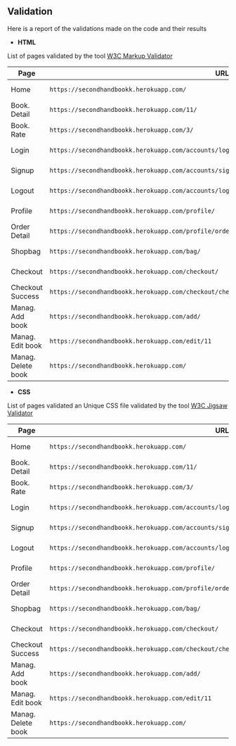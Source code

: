 ## Validation

Here is a report of the validations made on the code and their results

- __HTML__

List of pages validated by the tool [W3C Markup Validator](https://validator.w3.org/)

| Page    |   URL  |  Result |  Link |
|    ---    |   ---  |   ---   |  ---  |
| Home    | `https://secondhandbookk.herokuapp.com/` |   No errors   |  [Validated](https://validator.w3.org/nu/?doc=https%3A%2F%2Fsecondhandbookk.herokuapp.com%2F)  |
| Book. Detail |   `https://secondhandbookk.herokuapp.com/11/`  |   No errors   |  [Validated](https://validator.w3.org/nu/?doc=https%3A%2F%2Fsecondhandbookk.herokuapp.com%2F11%2F)  |
| Book. Rate  |   `https://secondhandbookk.herokuapp.com/3/`  |   No errors   |  [Validated](https://validator.w3.org/nu/?useragent=Validator.nu%2FLV+http%3A%2F%2Fvalidator.w3.org%2Fservices&acceptlanguage=&doc=https%3A%2F%2Fsecondhandbookk.herokuapp.com%2F3%2F)  |
| Login    |   `https://secondhandbookk.herokuapp.com/accounts/login/`  |   No errors   |  [Validated](https://validator.w3.org/nu/?doc=https%3A%2F%2Fsecondhandbookk.herokuapp.com%2Faccounts%2Flogin%2F)  | 
| Signup    |   `https://secondhandbookk.herokuapp.com/accounts/signup/`  |   No errors   |  [Validated](https://validator.w3.org/nu/?doc=https%3A%2F%2Fsecondhandbookk.herokuapp.com%2Faccounts%2Fsignup%2F)  |
| Logout    |   `https://secondhandbookk.herokuapp.com/accounts/logout/`  |   No errors   |  [Validated](https://validator.w3.org/nu/?doc=https%3A%2F%2Fsecondhandbookk.herokuapp.com%2Faccounts%2Flogout%2F)  |
| Profile    |   `https://secondhandbookk.herokuapp.com/profile/`  |   No errors   |  [Validated](https://validator.w3.org/nu/?doc=https%3A%2F%2Fsecondhandbookk.herokuapp.com%2Fprofile%2F)  |
| Order Detail |   `https://secondhandbookk.herokuapp.com/profile/order_history/A494B465D42E46019AEAB3FC4CB70933`  |   No errors   |  [Validated](https://validator.w3.org/nu/?doc=https%3A%2F%2Fsecondhandbookk.herokuapp.com%2Fprofile%2Forder_history%2FA494B465D42E46019AEAB3FC4CB70933)  |
| Shopbag    |   `https://secondhandbookk.herokuapp.com/bag/`  |   No errors   |  [Validated](https://validator.w3.org/nu/?doc=https%3A%2F%2Fsecondhandbookk.herokuapp.com%2Fbag%2F)  |
| Checkout    |   `https://secondhandbookk.herokuapp.com/checkout/`  |   No errors   |  [Validated](https://validator.w3.org/nu/?doc=https%3A%2F%2Fsecondhandbookk.herokuapp.com%2Fcheckout%2F)  |
| Checkout Success    |   `https://secondhandbookk.herokuapp.com/checkout/checkout_success/43D1B5F723E242DBA1D859CDD2FA6CA2`  |   No errors   |  [Validated](https://validator.w3.org/nu/?doc=https%3A%2F%2Fsecondhandbookk.herokuapp.com%2Fcheckout%2Fcheckout_success%2F43D1B5F723E242DBA1D859CDD2FA6CA2)  |
| Manag. Add book   |   `https://secondhandbookk.herokuapp.com/add/`  |   No errors   |  [Validated](https://validator.w3.org/nu/?doc=https%3A%2F%2Fsecondhandbookk.herokuapp.com%2Fadd%2F)  |
 Manag. Edit book    |   `https://secondhandbookk.herokuapp.com/edit/11`  |   No errors   |  [Validated](https://validator.w3.org/nu/?doc=https%3A%2F%2Fsecondhandbookk.herokuapp.com%2Fedit%2F11%2F)  |
|    Manag. Delete book    |   `https://secondhandbookk.herokuapp.com/`  |   No errors   |  [Validated](https://validator.w3.org/nu/?doc=https%3A%2F%2Fsecondhandbookk.herokuapp.com%2F)  |

- __CSS__

List of pages validated an Unique CSS file validated by the tool [W3C Jigsaw Validator](https://jigsaw.w3.org/css-validator/)

|   Page    |   URL  |  Result |  Link |
|    ---    |   ---  |   ---   |  ---  |
| Home    | `https://secondhandbookk.herokuapp.com/` |   No errors   |  [Validated](https://jigsaw.w3.org/css-validator/validator?uri=https%3A%2F%2Fsecondhandbookk.herokuapp.com&profile=css3svg&usermedium=all&warning=1&vextwarning=&lang=en)  |
| Book. Detail |   `https://secondhandbookk.herokuapp.com/11/`  |   No errors   |  [Validated](https://jigsaw.w3.org/css-validator/validator?uri=https%3A%2F%2Fsecondhandbookk.herokuapp.com%2F11%2F&profile=css3svg&usermedium=all&warning=1&vextwarning=&lang=en)  |
| Book. Rate  |   `https://secondhandbookk.herokuapp.com/3/`  |   No errors   |  [Validated](https://jigsaw.w3.org/css-validator/validator?uri=https%3A%2F%2Fsecondhandbookk.herokuapp.com%2F3%2F&profile=css3svg&usermedium=all&warning=1&vextwarning=&lang=en)  |
| Login    |   `https://secondhandbookk.herokuapp.com/accounts/login/`  |   No errors   |  [Validated](https://jigsaw.w3.org/css-validator/validator?uri=https%3A%2F%2Fsecondhandbookk.herokuapp.com%2Faccounts%2Flogin%2F&profile=css3svg&usermedium=all&warning=1&vextwarning=&lang=en)  | 
| Signup    |   `https://secondhandbookk.herokuapp.com/accounts/signup/`  |   No errors   |  [Validated](https://jigsaw.w3.org/css-validator/validator?uri=https%3A%2F%2Fsecondhandbookk.herokuapp.com%2Faccounts%2Fsignup%2F&profile=css3svg&usermedium=all&warning=1&vextwarning=&lang=en)  |
| Logout    |   `https://secondhandbookk.herokuapp.com/accounts/logout/`  |   No errors   |  [Validated](https://jigsaw.w3.org/css-validator/validator?uri=https%3A%2F%2Fsecondhandbookk.herokuapp.com%2Faccounts%2Flogout%2F&profile=css3svg&usermedium=all&warning=1&vextwarning=&lang=en)  |
| Profile    |   `https://secondhandbookk.herokuapp.com/profile/`  |   No errors   |  [Validated](https://jigsaw.w3.org/css-validator/validator?uri=https%3A%2F%2Fsecondhandbookk.herokuapp.com%2Fprofile%2F&profile=css3svg&usermedium=all&warning=1&vextwarning=&lang=en)  |
| Order Detail |   `https://secondhandbookk.herokuapp.com/profile/order_history/A494B465D42E46019AEAB3FC4CB70933`  |   No errors   |  [Validated](https://jigsaw.w3.org/css-validator/validator?uri=https%3A%2F%2Fsecondhandbookk.herokuapp.com%2Fprofile%2Forder_history%2FA494B465D42E46019AEAB3FC4CB70933&profile=css3svg&usermedium=all&warning=1&vextwarning=&lang=en)  |
| Shopbag    |   `https://secondhandbookk.herokuapp.com/bag/`  |   No errors   |  [Validated](https://jigsaw.w3.org/css-validator/validator?uri=https%3A%2F%2Fsecondhandbookk.herokuapp.com%2Fbag%2F&profile=css3svg&usermedium=all&warning=1&vextwarning=&lang=en)  |
| Checkout    |   `https://secondhandbookk.herokuapp.com/checkout/`  |   No errors   |  [Validated](https://jigsaw.w3.org/css-validator/validator?uri=https%3A%2F%2Fsecondhandbookk.herokuapp.com%2Fcheckout%2F&profile=css3svg&usermedium=all&warning=1&vextwarning=&lang=en)  |
| Checkout Success    |   `https://secondhandbookk.herokuapp.com/checkout/checkout_success/43D1B5F723E242DBA1D859CDD2FA6CA2`  |   No errors   |  [Validated](https://jigsaw.w3.org/css-validator/validator?uri=https%3A%2F%2Fsecondhandbookk.herokuapp.com%2Fcheckout%2Fcheckout_success%2F43D1B5F723E242DBA1D859CDD2FA6CA2&profile=css3svg&usermedium=all&warning=1&vextwarning=&lang=en)  |
| Manag. Add book   |   `https://secondhandbookk.herokuapp.com/add/`  |   No errors   |  [Validated](https://jigsaw.w3.org/css-validator/validator?uri=https%3A%2F%2Fsecondhandbookk.herokuapp.com%2Fadd%2F&profile=css3svg&usermedium=all&warning=1&vextwarning=&lang=en)  |
 Manag. Edit book    |   `https://secondhandbookk.herokuapp.com/edit/11`  |   No errors   |  [Validated](https://jigsaw.w3.org/css-validator/validator?uri=https%3A%2F%2Fsecondhandbookk.herokuapp.com%2Fedit%2F11&profile=css3svg&usermedium=all&warning=1&vextwarning=&lang=en)  |
|    Manag. Delete book    |   `https://secondhandbookk.herokuapp.com/`  |   No errors   |  [Validated](https://jigsaw.w3.org/css-validator/validator?uri=https%3A%2F%2Fsecondhandbookk.herokuapp.com%2F&profile=css3svg&usermedium=all&warning=1&vextwarning=&lang=en)  |

